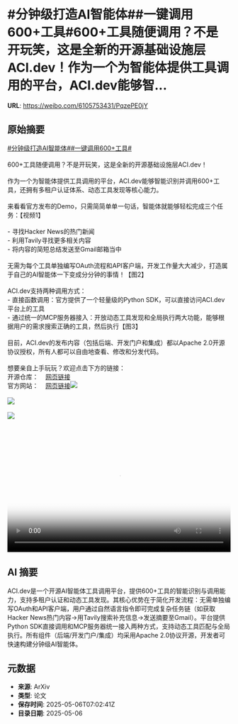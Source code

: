 # #分钟级打造AI智能体##一键调用600+工具#600+工具随便调用？不是开玩笑，这是全新的开源基础设施层ACI.dev！作为一个为智能体提供工具调用的平台，ACI.dev能够智...

**URL**: https://weibo.com/6105753431/PqzePE0jY

## 原始摘要

<a href="https://m.weibo.cn/search?containerid=231522type%3D1%26t%3D10%26q%3D%23%E5%88%86%E9%92%9F%E7%BA%A7%E6%89%93%E9%80%A0AI%E6%99%BA%E8%83%BD%E4%BD%93%23&amp;extparam=%23%E5%88%86%E9%92%9F%E7%BA%A7%E6%89%93%E9%80%A0AI%E6%99%BA%E8%83%BD%E4%BD%93%23" data-hide=""><span class="surl-text">#分钟级打造AI智能体#</span></a><a href="https://m.weibo.cn/search?containerid=231522type%3D1%26t%3D10%26q%3D%23%E4%B8%80%E9%94%AE%E8%B0%83%E7%94%A8600%2B%E5%B7%A5%E5%85%B7%23&amp;extparam=%23%E4%B8%80%E9%94%AE%E8%B0%83%E7%94%A8600%2B%E5%B7%A5%E5%85%B7%23" data-hide=""><span class="surl-text">#一键调用600+工具#</span></a><br><br>600+工具随便调用？不是开玩笑，这是全新的开源基础设施层ACI.dev！<br><br>作为一个为智能体提供工具调用的平台，ACI.dev能够智能识别并调用600+工具，还拥有多租户认证体系、动态工具发现等核心能力。<br><br>来看看官方发布的Demo，只需简简单单一句话，智能体就能够轻松完成三个任务：【视频1】<br><br>- 寻找Hacker News的热门新闻<br>- 利用Tavily寻找更多相关内容<br>- 将内容的简短总结发送至Gmail邮箱当中<br><br>无需为每个工具单独编写OAuth流程和API客户端，开发工作量大大减少，打造属于自己的AI智能体一下变成分分钟的事情！【图2】<br><br>ACI.dev支持两种调用方式：<br>- 直接函数调用：官方提供了一个轻量级的Python SDK，可以直接访问ACI.dev平台上的工具<br>- 通过统一的MCP服务器接入：开放动态工具发现和全局执行两大功能，能够根据用户的需求搜索正确的工具，然后执行【图3】<br><br>目前，ACI.dev的发布内容（包括后端、开发门户和集成）都以Apache 2.0开源协议授权，所有人都可以自由地查看、修改和分发代码。<br><br>想要亲自上手玩玩？欢迎点击下方的链接：<br>开源仓库：<a href="https://weibo.cn/sinaurl?u=https%3A%2F%2Fgithub.com%2Faipotheosis-labs%2Faci%3Ftab%3Dreadme-ov-file" data-hide=""><span class="url-icon"><img style="width: 1rem;height: 1rem" src="https://h5.sinaimg.cn/upload/2015/09/25/3/timeline_card_small_web_default.png" referrerpolicy="no-referrer"></span><span class="surl-text">网页链接</span></a><br>官方网站：<a href="https://weibo.cn/sinaurl?u=https%3A%2F%2Fwww.aci.dev%2F" data-hide=""><span class="url-icon"><img style="width: 1rem;height: 1rem" src="https://h5.sinaimg.cn/upload/2015/09/25/3/timeline_card_small_web_default.png" referrerpolicy="no-referrer"></span><span class="surl-text">网页链接</span></a><img style="" src="https://tvax2.sinaimg.cn/large/006Fd7o3ly1i15s72n1b0j31ao0u0q4a.jpg" referrerpolicy="no-referrer"><br><br><img style="" src="https://tvax2.sinaimg.cn/large/006Fd7o3gy1i15s60it4mj30yc0awdjz.jpg" referrerpolicy="no-referrer"><br><br><img style="" src="https://tvax3.sinaimg.cn/large/006Fd7o3gy1i15s62x2e7j30ky0860vc.jpg" referrerpolicy="no-referrer"><br><br><br clear="both"><div style="clear: both"></div><video controls="controls" poster="https://tvax1.sinaimg.cn/orj480/006Fd7o3ly1i15s72pra4j31ao0u0q4a.jpg" style="width: 100%"><source src="https://f.video.weibocdn.com/o0/v1FNFUcIlx08o20omhao01041200kyu40E010.mp4?label=mp4_720p&amp;template=1120x720.25.0&amp;ori=0&amp;ps=1CwnkDw1GXwCQx&amp;Expires=1746518455&amp;ssig=jmkKTu1KrQ&amp;KID=unistore,video"><source src="https://f.video.weibocdn.com/o0/A9hvb37hlx08o20oknGU01041200avo30E010.mp4?label=mp4_hd&amp;template=744x480.25.0&amp;ori=0&amp;ps=1CwnkDw1GXwCQx&amp;Expires=1746518455&amp;ssig=hx3VvH7ZFq&amp;KID=unistore,video"><source src="https://f.video.weibocdn.com/o0/fdyJbPjrlx08o20nnTEA010412006jvK0E010.mp4?label=mp4_ld&amp;template=560x360.25.0&amp;ori=0&amp;ps=1CwnkDw1GXwCQx&amp;Expires=1746518455&amp;ssig=D6%2F5jUEEvc&amp;KID=unistore,video"><p>视频无法显示，请前往<a href="https://video.weibo.com/show?fid=1034%3A5163319485464638" target="_blank" rel="noopener noreferrer">微博视频</a>观看。</p></video>

## AI 摘要

ACI.dev是一个开源AI智能体工具调用平台，提供600+工具的智能识别与调用能力，支持多租户认证和动态工具发现。其核心优势在于简化开发流程：无需单独编写OAuth和API客户端，用户通过自然语言指令即可完成复杂任务链（如获取Hacker News热门内容→用Tavily搜索补充信息→发送摘要至Gmail）。平台提供Python SDK直接调用和MCP服务器统一接入两种方式，支持动态工具匹配与全局执行。所有组件（后端/开发门户/集成）均采用Apache 2.0协议开源，开发者可快速构建分钟级AI智能体。

## 元数据

- **来源**: ArXiv
- **类型**: 论文
- **保存时间**: 2025-05-06T07:02:41Z
- **目录日期**: 2025-05-06
